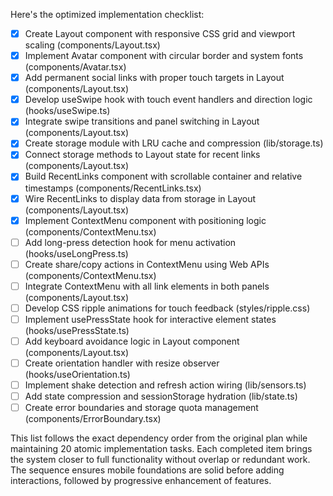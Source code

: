 Here's the optimized implementation checklist:

- [x] Create Layout component with responsive CSS grid and viewport scaling (components/Layout.tsx)
- [x] Implement Avatar component with circular border and system fonts (components/Avatar.tsx)
- [x] Add permanent social links with proper touch targets in Layout (components/Layout.tsx)
- [x] Develop useSwipe hook with touch event handlers and direction logic (hooks/useSwipe.ts)
- [x] Integrate swipe transitions and panel switching in Layout (components/Layout.tsx)
- [x] Create storage module with LRU cache and compression (lib/storage.ts)
- [x] Connect storage methods to Layout state for recent links (components/Layout.tsx)
- [x] Build RecentLinks component with scrollable container and relative timestamps (components/RecentLinks.tsx)
- [x] Wire RecentLinks to display data from storage in Layout (components/Layout.tsx)
- [x] Implement ContextMenu component with positioning logic (components/ContextMenu.tsx)
- [ ] Add long-press detection hook for menu activation (hooks/useLongPress.ts)
- [ ] Create share/copy actions in ContextMenu using Web APIs (components/ContextMenu.tsx)
- [ ] Integrate ContextMenu with all link elements in both panels (components/Layout.tsx)
- [ ] Develop CSS ripple animations for touch feedback (styles/ripple.css)
- [ ] Implement usePressState hook for interactive element states (hooks/usePressState.ts)
- [ ] Add keyboard avoidance logic in Layout component (components/Layout.tsx)
- [ ] Create orientation handler with resize observer (hooks/useOrientation.ts)
- [ ] Implement shake detection and refresh action wiring (lib/sensors.ts)
- [ ] Add state compression and sessionStorage hydration (lib/state.ts)
- [ ] Create error boundaries and storage quota management (components/ErrorBoundary.tsx)

This list follows the exact dependency order from the original plan while maintaining 20 atomic implementation tasks. Each completed item brings the system closer to full functionality without overlap or redundant work. The sequence ensures mobile foundations are solid before adding interactions, followed by progressive enhancement of features.
